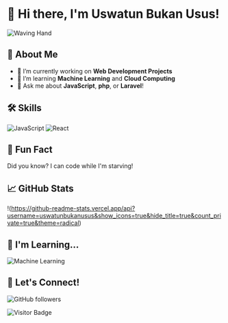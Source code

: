 # 👋 Hi there, I'm Uswatun Bukan Usus!

![Waving Hand](https://media.giphy.com/media/3oEjI6SIIHBdRxw6Gi/giphy.gif)

## 🚀 About Me

- 🔭 I’m currently working on **Web Development Projects**
- 🌱 I’m learning **Machine Learning** and **Cloud Computing**
- 💬 Ask me about **JavaScript**, **php**, or **Laravel**!


## 🛠️ Skills
![JavaScript](https://img.shields.io/badge/JavaScript-F7DF1E?style=flat&logo=javascript&logoColor=black)
![React](https://img.shields.io/badge/React-61DAFB?style=flat&logo=react&logoColor=black)

## 🌟 Fun Fact
Did you know? I can code while I'm starving! 

## 📈 GitHub Stats
!(https://github-readme-stats.vercel.app/api?username=uswatunbukanusus&show_icons=true&hide_title=true&count_private=true&theme=radical)

## 🌱 I'm Learning...
![Machine Learning](https://img.shields.io/badge/Machine%20Learning-FF4081?style=flat&logo=TensorFlow&logoColor=white)

## 🎉 Let's Connect!
![GitHub followers](https://img.shields.io/github/followers/uswatunbukanusus?style=social)

![Visitor Badge](https://visitor-badge.laobi.icu/badge?page_id=uswatunbukanusus.uswatunbukanusus)
